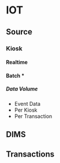 # IOT
## Source
### Kiosk
#### Realtime
#### Batch *
##### Data Volume
* Event Data
* Per Kiosk
* Per Transaction
## DIMS
## Transactions